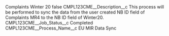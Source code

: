 <?xml version="1.0" encoding="UTF-8"?>
<CustomMetadata xmlns="http://soap.sforce.com/2006/04/metadata" xmlns:xsi="http://www.w3.org/2001/XMLSchema-instance" xmlns:xsd="http://www.w3.org/2001/XMLSchema">
    <label>Complaints Winter 20</label>
    <protected>false</protected>
    <values>
        <field>CMPL123CME__Description__c</field>
        <value xsi:type="xsd:string">This process will be performed to sync the data from the user created NB ID field of Complaints MR4 to the NB ID field of Winter20.</value>
    </values>
    <values>
        <field>CMPL123CME__Job_Status__c</field>
        <value xsi:type="xsd:string">Completed</value>
    </values>
    <values>
        <field>CMPL123CME__Process_Name__c</field>
        <value xsi:type="xsd:string">EU MIR Data Sync</value>
    </values>
</CustomMetadata>
